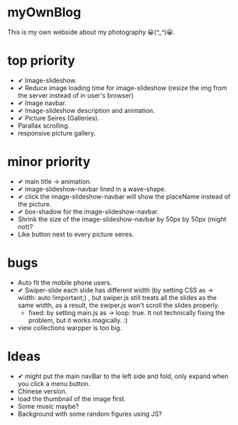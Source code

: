 # myOwnBlog
This is my own webside about my photography 😀(*^_^*)😀.


# top priority
- ✔ Image-slideshow.
- ✔ Reduce image loading time for image-slideshow (resize the img from the server instead of in user's browser)
- ✔ Image navbar.
- ✔ Image-slideshow description and animation.
- ✔ Picture Seires (Galleries).
- Parallax scrolling.
- responsive picture gallery.

# minor priority
- ✔ main title -> animation.
- ✔ image-slideshow-navbar lined in a wave-shape.
- ✔ click the image-slideshow-navbar will show the placeName instead of the picture.
- ✔ box-shadow for the image-slideshow-navbar.
- Shrink the size of the image-slideshow-navbar by 50px by 50px (might not)?
- Like button next to every picture seires.

# bugs
- Auto fit the mobile phone users.
- ✔ Swiper-slide each slide has different width (by setting CSS as -> width: auto !important;) , but swiper.js still treats all the slides as the same width, as a result, the swiper.js won't scroll the slides properly.
  - fixed: by setting main.js as -> loop: true. It not technically fixing the problem, but it works magically. :)
- view collections warpper is too big.

# Ideas
- ✔ might put the main navBar to the left side and fold, only expand when you click a menu button.
- Chinese version.
- load the thumbnail of the image first.
- Some music maybe?
- Background with some random figures using JS?

